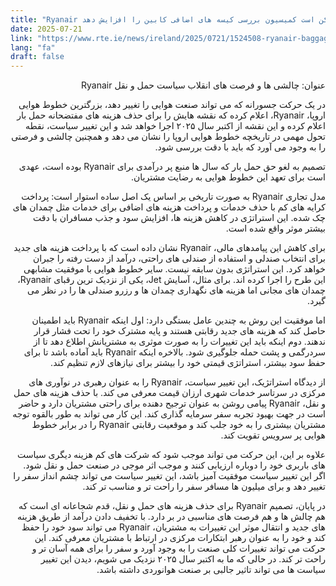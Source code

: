 ```yaml
---
title: "Ryanair ممکن است کمیسیون بررسی کیسه های اضافی کابین را افزایش دهد"
date: 2025-07-21
link: "https://www.rte.ie/news/ireland/2025/0721/1524508-ryanair-baggage/"
lang: "fa"
draft: false
---
```


<div dir="rtl">
عنوان: چالشی ها و فرصت های انقلاب سیاست حمل و نقل Ryanair

در یک حرکت جسورانه که می تواند صنعت هوایی را تغییر دهد، بزرگترین خطوط هوایی اروپا، Ryanair، اعلام کرده که نقشه هایش را برای حذف هزینه های مفتضحانه حمل بار اعلام کرده و این نقشه از اکتبر سال ۲۰۲۵ اجرا خواهد شد و این تغییر سیاست، نقطه تحول مهمی در تاریخچه خطوط هوایی اروپا را نشان می دهد و همچنین چالشی و فرصتی را به وجود می آورد که باید با دقت بررسی شود.

تصمیم به لغو حق حمل بار که سال ها منبع پر درآمدی برای Ryanair بوده است، عهدی است برای تعهد این خطوط هوایی به رضایت مشتریان.

مدل تجاری Ryanair به صورت تاریخی بر اساس یک اصل ساده استوار است: پرداخت کرایه های کم با حذف خدمات و پرداخت هزینه های اضافی برای خدمات مثل چمدان های چک شده. این استراتژی در کاهش هزینه ها، افزایش سود و جذب مسافران با دقت بیشتر موثر واقع شده است.

برای کاهش این پیامدهای مالی، Ryanair نشان داده است که با پرداخت هزینه های جدید برای انتخاب صندلی و استفاده از صندلی های راحتی، درآمد از دست رفته را جبران خواهد کرد. این استراتژی بدون سابقه نیست. سایر خطوط هوایی با موفقیت مشابهی این طرح را اجرا کرده اند. برای مثال، آسایش Jet، یکی از نزدیک ترین رقبای Ryanair، چمدان های مجانی اما هزینه های نگهداری چمدان ها و رزرو صندلی ها را در نظر می گیرد.

اما موفقیت این روش به چندین عامل بستگی دارد: اول اینکه Ryanair باید اطمینان حاصل کند که هزینه های جدید رقابتی هستند و پایه مشترک خود را تحت فشار قرار ندهند. دوم اینکه باید این تغییرات را به صورت موثری به مشتریانش اطلاع دهد تا از سردرگمی و پشت حمله جلوگیری شود. بالاخره اینکه Ryanair باید آماده باشد تا برای حفظ سود بیشتر، استراتژی قیمتی خود را بیشتر برای نیازهای لازم تنظیم کند.

از دیدگاه استراتژیک، این تغییر سیاست، Ryanair را به عنوان رهبری در نوآوری های مرکزی در سرتاسر خدمات شهری ارزان قیمت معرفی می کند. با حذف هزینه های حمل و نقل، Ryanair پیامی روشن به عنوان ترجیح دهنده برای راحتی مشتریان دارد و حاضر است در جهت بهبود تجربه سفر سرمایه گذاری کند. این کار می تواند به طور بالقوه توجه مشتریان بیشتری را به خود جلب کند و موقعیت رقابتی Ryanair را در برابر خطوط هوایی پر سرویس تقویت کند.

علاوه بر این، این حرکت می تواند موجب شود که شرکت های کم هزینه دیگری سیاست های باربری خود را دوباره ارزیابی کنند و موجب اثر موجی در صنعت حمل و نقل شود. اگر این تغییر سیاست موفقیت آمیز باشد، این تغییر سیاست می تواند چشم انداز سفر را تغییر دهد و برای میلیون ها مسافر سفر را راحت تر و مناسب تر کند.

در پایان، تصمیم Ryanair برای حذف هزینه های حمل و نقل، قدم شجاعانه ای است که هم چالش ها و هم فرصت های مناسبی در بر دارد. با تخفیف دادن درآمد از طریق هزینه های جدید و انتقال موثر این تغییرات به مشتریان، Ryanair می تواند سود خود را حفظ کند و خود را به عنوان رهبر ابتکارات مرکزی در ارتباط با مشتریان معرفی کند. این حرکت می تواند تغییرات کلی صنعت را به وجود آورد و سفر را برای همه آسان تر و راحت تر کند. در حالی که ما به اکتبر سال ۲۰۲۵ نزدیک می شویم، دیدن این تغییر سیاست ها می تواند تاثیر جالبی بر صنعت هوانوردی داشته باشد.
</div>
